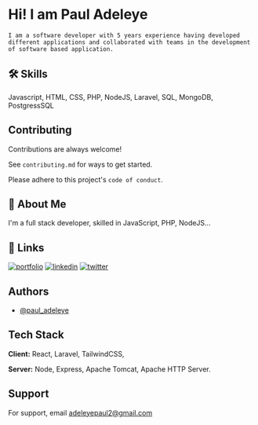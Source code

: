 
# Hi! I am Paul Adeleye

    I am a software developer with 5 years experience having developed different applications and collaborated with teams in the development of software based application.

## 🛠 Skills
Javascript, HTML, CSS, PHP, NodeJS, Laravel, SQL, MongoDB, PostgressSQL


## Contributing

Contributions are always welcome!

See `contributing.md` for ways to get started.

Please adhere to this project's `code of conduct`.


## 🚀 About Me
I'm a full stack developer, skilled in JavaScript, PHP, NodeJS...


## 🔗 Links
[![portfolio](https://img.shields.io/badge/my_portfolio-000?style=for-the-badge&logo=ko-fi&logoColor=white)](https://paulfolio.com.ng/)
[![linkedin](https://img.shields.io/badge/linkedin-0A66C2?style=for-the-badge&logo=linkedin&logoColor=white)](https://www.linkedin.com/adeleye-paul-023206123/)
[![twitter](https://img.shields.io/badge/twitter-1DA1F2?style=for-the-badge&logo=twitter&logoColor=white)](https://twitter.com/NobulPlus)

## Authors

- [@paul_adeleye](https://www.github.com/adeleyepaul)


## Tech Stack

**Client:** React, Laravel, TailwindCSS,

**Server:** Node, Express, Apache Tomcat, Apache HTTP Server.


## Support

For support, email adeleyepaul2@gmail.com

